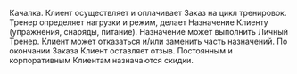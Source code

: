 Качалка. Клиент осуществляет и оплачивает Заказ на цикл тренировок. Тренер определяет нагрузки и режим, делает Назначение Клиенту (упражнения, снаряды, питание). Назначение может выполнить Личный Тренер. Клиент может отказаться и/или заменить часть назначений. По окончании Заказа Клиент оставляет отзыв. Постоянным и корпоративным Клиентам назначаются скидки.